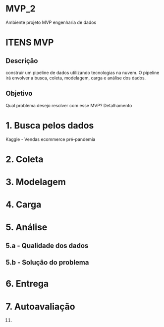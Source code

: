 # MVP_2
Ambiente projeto MVP engenharia de dados

# ITENS MVP
## Descrição
construir um pipeline de dados utilizando tecnologias na nuvem. O pipeline irá envolver a busca, coleta, modelagem, carga e análise dos dados.
## Objetivo
Qual problema desejo resolver com esse MVP?
Detalhamento
# 1. Busca pelos dados
Kaggle - Vendas ecommerce pré-pandemia
# 2. Coleta
# 3. Modelagem
# 4. Carga
# 5. Análise
## 5.a - Qualidade dos dados
## 5.b - Solução do problema
# 6. Entrega
# 7. Autoavaliação
11. 
